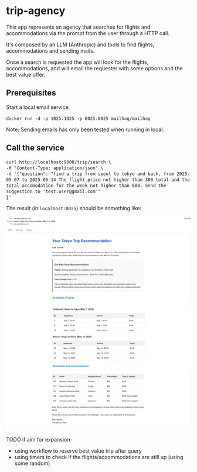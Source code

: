 # trip-agency

This app represents an agency that searches for flights and accommodations via the
prompt from the user through a HTTP call. 

It's composed by an LLM (Anthropic) and tools to find flights, accommodations and sending mails. 

Once a search is requested the app will look for the flights, accommodations, 
and will email the requester with some options and the best value offer. 

## Prerequisites

Start a local email service. 
```shell
docker run -d -p 1025:1025 -p 8025:8025 mailhog/mailhog
```
Note: Sending emails has only been tested when running in local. 

## Call the service 

```shell
curl http://localhost:9000/trip/search \
-H "Content-Type: application/json" \
-d '{"question": "find a trip from seoul to tokyo and back, from 2025-05-07 to 2025-05-14 The flight price not higher than 300 total and the total accomodation for the week not higher than 600. Send the suggestion to 'test.user@gmail.com'"
}'
```

The result (in `localhost:8025`) should be something like: 

![mail_header.png](mail_header.png)
![mail_center.png](mail_center.png)
![mail_bottom.png](mail_bottom.png)

TODO if aim for expansion 
- using workflow to reserve best value trip after query
- using timers to check if the flights/accommodations are still up (using some random)